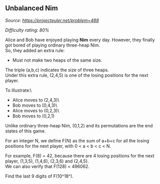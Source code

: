 Unbalanced Nim
--------------

*Source: https://projecteuler.net/problem=488*


*Difficulty rating: 80%*

Alice and Bob have enjoyed playing **Nim** every day. However, they
finally got bored of playing ordinary three-heap Nim.\
 So, they added an extra rule:

- Must not make two heaps of the same size.

The triple (a,b,c) indicates the size of three heaps.\
 Under this extra rule, (2,4,5) is one of the losing positions for the
next player.

To illustrate:\
 - Alice moves to (2,4,3)\
 - Bob moves to (0,4,3)\
 - Alice moves to (0,2,3)\
 - Bob moves to (0,2,1)

Unlike ordinary three-heap Nim, (0,1,2) and its permutations are the end
states of this game.

For an integer N, we define F(N) as the sum of a+b+c for all the losing
positions for the next player, with 0 \< a \< b \< c \< N.

For example, F(8) = 42, because there are 4 losing positions for the
next player, (1,3,5), (1,4,6), (2,3,6) and (2,4,5).\
 We can also verify that F(128) = 496062.

Find the last 9 digits of F(10^18^).
